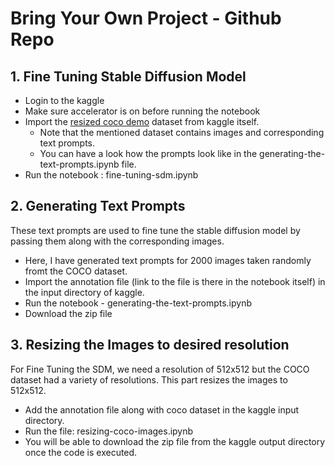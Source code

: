 # Bring Your Own Project - Github Repo
## 1. Fine Tuning Stable Diffusion Model
   - Login to the kaggle
   - Make sure accelerator is on before running the notebook
   - Import the [resized coco demo](https://www.kaggle.com/datasets/deevanshik/resized-coco-demo) dataset from kaggle itself.
     - Note that the mentioned dataset contains images and corresponding text prompts.
     - You can have a look how the prompts look like in the generating-the-text-prompts.ipynb file.
   - Run the notebook : fine-tuning-sdm.ipynb
## 2. Generating Text Prompts
These text prompts are used to fine tune the stable diffusion model by passing them along with the corresponding images.
   - Here, I have generated text prompts for 2000 images taken randomly fromt the COCO dataset.
   - Import the annotation file (link to the file is there in the notebook itself) in the input directory of kaggle.
   - Run the notebook - generating-the-text-prompts.ipynb
   - Download the zip file
## 3. Resizing the Images to desired resolution
For Fine Tuning the SDM, we need a resolution of 512x512 but the COCO dataset had a variety of resolutions. This part resizes the images to 512x512.
- Add the annotation file along with coco dataset in the kaggle input directory.
- Run the file: resizing-coco-images.ipynb
- You will be able to download the zip file from the kaggle output directory once the code is executed.
